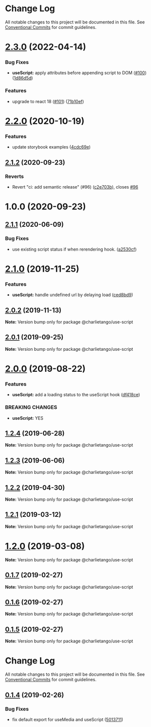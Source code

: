 # Change Log

All notable changes to this project will be documented in this file.
See [Conventional Commits](https://conventionalcommits.org) for commit guidelines.

# [2.3.0](https://github.com/charlie-tango/hooks/compare/@charlietango/use-script@2.2.0...@charlietango/use-script@2.3.0) (2022-04-14)

### Bug Fixes

- **useScript:** apply attributes before appending script to DOM ([#100](https://github.com/charlie-tango/hooks/issues/100)) ([1d86d5d](https://github.com/charlie-tango/hooks/commit/1d86d5d489bde8afe9db63795edbfbc0480089fc))

### Features

- upgrade to react 18 ([#101](https://github.com/charlie-tango/hooks/issues/101)) ([71b10ef](https://github.com/charlie-tango/hooks/commit/71b10ef862cbf139b9990b3172d8ddbd3a321332))

# [2.2.0](https://github.com/charlie-tango/hooks/compare/@charlietango/use-script@2.1.2...@charlietango/use-script@2.2.0) (2020-10-19)

### Features

- update storybook examples ([4cdc69e](https://github.com/charlie-tango/hooks/commit/4cdc69ea91feb9f48af06b32d88508100b41f54f))

## [2.1.2](https://github.com/charlie-tango/hooks/compare/@charlietango/use-script@2.1.1...@charlietango/use-script@2.1.2) (2020-09-23)

### Reverts

- Revert "ci: add semantic release" (#96) ([c2e703b](https://github.com/charlie-tango/hooks/commit/c2e703be2b83847fef7c6dfa50b912e26e0b9676)), closes [#96](https://github.com/charlie-tango/hooks/issues/96)

# 1.0.0 (2020-09-23)

## [2.1.1](https://github.com/charlie-tango/hooks/compare/@charlietango/use-script@2.1.0...@charlietango/use-script@2.1.1) (2020-06-09)

### Bug Fixes

- use existing script status if when rerendering hook. ([a2530cf](https://github.com/charlie-tango/hooks/commit/a2530cfc4dfbdd3c9ad54e727726c3b41383271b))

# [2.1.0](https://github.com/charlie-tango/hooks/compare/@charlietango/use-script@2.0.2...@charlietango/use-script@2.1.0) (2019-11-25)

### Features

- **useScript:** handle undefined url by delaying load ([ced8bd9](https://github.com/charlie-tango/hooks/commit/ced8bd9))

## [2.0.2](https://github.com/charlie-tango/hooks/compare/@charlietango/use-script@2.0.1...@charlietango/use-script@2.0.2) (2019-11-13)

**Note:** Version bump only for package @charlietango/use-script

## [2.0.1](https://github.com/charlie-tango/hooks/compare/@charlietango/use-script@2.0.0...@charlietango/use-script@2.0.1) (2019-09-25)

**Note:** Version bump only for package @charlietango/use-script

# [2.0.0](https://github.com/charlie-tango/hooks/compare/@charlietango/use-script@1.2.4...@charlietango/use-script@2.0.0) (2019-08-22)

### Features

- **useScript:** add a loading status to the useScript hook ([df418ce](https://github.com/charlie-tango/hooks/commit/df418ce))

### BREAKING CHANGES

- **useScript:** YES

## [1.2.4](https://github.com/charlie-tango/hooks/compare/@charlietango/use-script@1.2.3...@charlietango/use-script@1.2.4) (2019-06-28)

**Note:** Version bump only for package @charlietango/use-script

## [1.2.3](https://github.com/charlie-tango/hooks/compare/@charlietango/use-script@1.2.2...@charlietango/use-script@1.2.3) (2019-06-06)

**Note:** Version bump only for package @charlietango/use-script

## [1.2.2](https://github.com/charlie-tango/hooks/compare/@charlietango/use-script@1.2.1...@charlietango/use-script@1.2.2) (2019-04-30)

**Note:** Version bump only for package @charlietango/use-script

## [1.2.1](https://github.com/charlie-tango/hooks/compare/@charlietango/use-script@1.2.0...@charlietango/use-script@1.2.1) (2019-03-12)

**Note:** Version bump only for package @charlietango/use-script

# [1.2.0](https://github.com/charlie-tango/hooks/compare/@charlietango/use-script@0.1.7...@charlietango/use-script@1.2.0) (2019-03-08)

**Note:** Version bump only for package @charlietango/use-script

## [0.1.7](https://github.com/charlie-tango/hooks/compare/@charlietango/use-script@0.1.6...@charlietango/use-script@0.1.7) (2019-02-27)

**Note:** Version bump only for package @charlietango/use-script

## [0.1.6](https://github.com/charlie-tango/hooks/compare/@charlietango/use-script@0.1.5...@charlietango/use-script@0.1.6) (2019-02-27)

**Note:** Version bump only for package @charlietango/use-script

## [0.1.5](https://github.com/charlie-tango/hooks/compare/@charlietango/use-script@0.1.4...@charlietango/use-script@0.1.5) (2019-02-27)

**Note:** Version bump only for package @charlietango/use-script

# Change Log

All notable changes to this project will be documented in this file. See
[Conventional Commits](https://conventionalcommits.org) for commit guidelines.

## [0.1.4](https://github.com/charlie-tango/hooks/compare/@charlietango/use-script@0.1.3...@charlietango/use-script@0.1.4) (2019-02-26)

### Bug Fixes

- fix default export for useMedia and useScript
  ([5013711](https://github.com/charlie-tango/hooks/commit/5013711))
